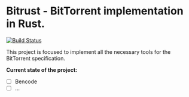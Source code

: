 
# Bitrust - BitTorrent implementation in Rust.

[![Build Status](https://travis-ci.com/adrianplavka/bitrust.svg?branch=master)](https://travis-ci.com/adrianplavka/bitrust)

This project is focused to implement all the necessary tools for the BitTorrent specification.

**Current state of the project:**
- [ ] Bencode
- [ ] ...
